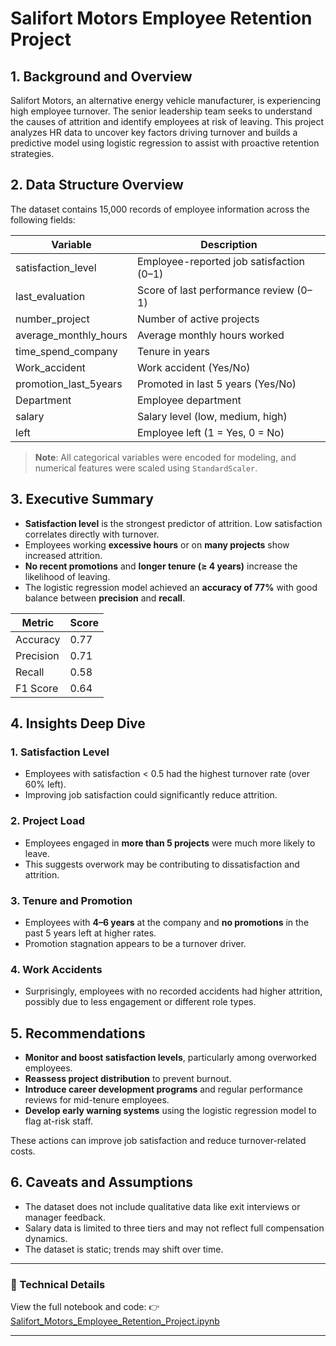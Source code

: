 # Salifort Motors Employee Retention Project

## 1. Background and Overview

Salifort Motors, an alternative energy vehicle manufacturer, is experiencing high employee turnover. The senior leadership team seeks to understand the causes of attrition and identify employees at risk of leaving. This project analyzes HR data to uncover key factors driving turnover and builds a predictive model using logistic regression to assist with proactive retention strategies.

## 2. Data Structure Overview

The dataset contains 15,000 records of employee information across the following fields:

| Variable | Description |
|----------|-------------|
| satisfaction_level | Employee-reported job satisfaction (0–1) |
| last_evaluation | Score of last performance review (0–1) |
| number_project | Number of active projects |
| average_monthly_hours | Average monthly hours worked |
| time_spend_company | Tenure in years |
| Work_accident | Work accident (Yes/No) |
| promotion_last_5years | Promoted in last 5 years (Yes/No) |
| Department | Employee department |
| salary | Salary level (low, medium, high) |
| left | Employee left (1 = Yes, 0 = No) |

> **Note**: All categorical variables were encoded for modeling, and numerical features were scaled using `StandardScaler`.

## 3. Executive Summary

- **Satisfaction level** is the strongest predictor of attrition. Low satisfaction correlates directly with turnover.
- Employees working **excessive hours** or on **many projects** show increased attrition.
- **No recent promotions** and **longer tenure (≥ 4 years)** increase the likelihood of leaving.
- The logistic regression model achieved an **accuracy of 77%** with good balance between **precision** and **recall**.

| Metric        | Score |
|---------------|-------|
| Accuracy      | 0.77  |
| Precision     | 0.71  |
| Recall        | 0.58  |
| F1 Score      | 0.64  |

## 4. Insights Deep Dive

### 1. **Satisfaction Level**
- Employees with satisfaction < 0.5 had the highest turnover rate (over 60% left).
- Improving job satisfaction could significantly reduce attrition.

### 2. **Project Load**
- Employees engaged in **more than 5 projects** were much more likely to leave.
- This suggests overwork may be contributing to dissatisfaction and attrition.

### 3. **Tenure and Promotion**
- Employees with **4–6 years** at the company and **no promotions** in the past 5 years left at higher rates.
- Promotion stagnation appears to be a turnover driver.

### 4. **Work Accidents**
- Surprisingly, employees with no recorded accidents had higher attrition, possibly due to less engagement or different role types.

## 5. Recommendations

- **Monitor and boost satisfaction levels**, particularly among overworked employees.
- **Reassess project distribution** to prevent burnout.
- **Introduce career development programs** and regular performance reviews for mid-tenure employees.
- **Develop early warning systems** using the logistic regression model to flag at-risk staff.

These actions can improve job satisfaction and reduce turnover-related costs.

## 6. Caveats and Assumptions

- The dataset does not include qualitative data like exit interviews or manager feedback.
- Salary data is limited to three tiers and may not reflect full compensation dynamics.
- The dataset is static; trends may shift over time.

---

### 🔗 Technical Details

View the full notebook and code:
👉 [Salifort_Motors_Employee_Retention_Project.ipynb](link-to-your-notebook-here)

---



